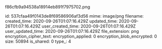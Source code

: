 f86cfb9a94538a18914eb891f7975702.png

id: 537cfaa49f0143de8f69586906af3d56
mime: image/png
filename: 
created_time: 2020-09-26T01:07:16.429Z
updated_time: 2020-09-26T01:07:16.429Z
user_created_time: 2020-09-26T01:07:16.429Z
user_updated_time: 2020-09-26T01:07:16.429Z
file_extension: png
encryption_cipher_text: 
encryption_applied: 0
encryption_blob_encrypted: 0
size: 50894
is_shared: 0
type_: 4